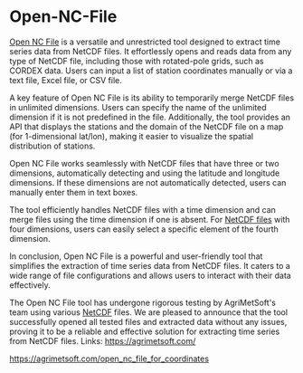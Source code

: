 # Open-NC-File
<a href="https://agrimetsoft.com/open_nc_file_for_coordinates" target="_blank">Open NC File</a> is a versatile and unrestricted tool designed to extract time series data from NetCDF files. It effortlessly opens and reads data from any type of NetCDF file, including those with rotated-pole grids, such as CORDEX data. Users can input a list of station coordinates manually or via a text file, Excel file, or CSV file.

A key feature of Open NC File is its ability to temporarily merge NetCDF files in unlimited dimensions. Users can specify the name of the unlimited dimension if it is not predefined in the file. Additionally, the tool provides an API that displays the stations and the domain of the NetCDF file on a map (for 1-dimensional lat/lon), making it easier to visualize the spatial distribution of stations.

Open NC File works seamlessly with NetCDF files that have three or two dimensions, automatically detecting and using the latitude and longitude dimensions. If these dimensions are not automatically detected, users can manually enter them in text boxes.

The tool efficiently handles NetCDF files with a time dimension and can merge files using the time dimension if one is absent. For <a href="https://agrimetsoft.com/open_nc_file_for_coordinates" target="_blank">NetCDF files</a> with four dimensions, users can easily select a specific element of the fourth dimension.

In conclusion, Open NC File is a powerful and user-friendly tool that simplifies the extraction of time series data from NetCDF files. It caters to a wide range of file configurations and allows users to interact with their data effectively.

The Open NC File tool has undergone rigorous testing by AgriMetSoft's team using various <a href="https://agrimetsoft.com/open_nc_file_for_coordinates" target="_blank">NetCDF</a> files. We are pleased to announce that the tool successfully opened all tested files and extracted data without any issues, proving it to be a reliable and effective solution for extracting time series from NetCDF files. 
Links: https://agrimetsoft.com/ 

https://agrimetsoft.com/open_nc_file_for_coordinates

